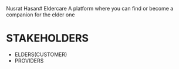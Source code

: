 Nusrat Hasan# Eldercare
A platform where you can find or become a companion for the elder one

# STAKEHOLDERS
- ELDERS(CUSTOMER)
- PROVIDERS
